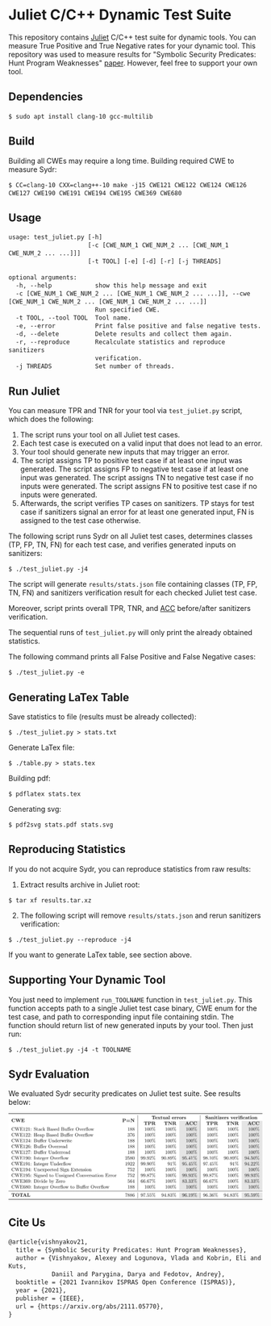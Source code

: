 # Juliet C/C++ Dynamic Test Suite

This repository contains [Juliet](https://samate.nist.gov/SRD/testsuite.php)
C/C++ test suite for dynamic tools. You can measure True Positive and True
Negative rates for your dynamic tool. This repository was used to measure
results for "Symbolic Security Predicates: Hunt Program Weaknesses"
[paper](https://arxiv.org/abs/2111.05770). However, feel free to support your
own tool.

## Dependencies

    $ sudo apt install clang-10 gcc-multilib

## Build

Building all CWEs may require a long time. Building required CWE to measure
Sydr:

    $ CC=clang-10 CXX=clang++-10 make -j15 CWE121 CWE122 CWE124 CWE126 CWE127 CWE190 CWE191 CWE194 CWE195 CWE369 CWE680

## Usage

    usage: test_juliet.py [-h]
                          [-c [CWE_NUM_1 CWE_NUM_2 ... [CWE_NUM_1 CWE_NUM_2 ... ...]]]
                          [-t TOOL] [-e] [-d] [-r] [-j THREADS]

    optional arguments:
      -h, --help            show this help message and exit
      -c [CWE_NUM_1 CWE_NUM_2 ... [CWE_NUM_1 CWE_NUM_2 ... ...]], --cwe [CWE_NUM_1 CWE_NUM_2 ... [CWE_NUM_1 CWE_NUM_2 ... ...]]
                            Run specified CWE.
      -t TOOL, --tool TOOL  Tool name.
      -e, --error           Print false positive and false negative tests.
      -d, --delete          Delete results and collect them again.
      -r, --reproduce       Recalculate statistics and reproduce sanitizers
                            verification.
      -j THREADS            Set number of threads.

## Run Juliet

You can measure TPR and TNR for your tool via `test_juliet.py` script, which
does the following:

1. The script runs your tool on all Juliet test cases.
2. Each test case is executed on a valid input that does not lead to an error.
3. Your tool should generate new inputs that may trigger an error.
4. The script assigns TP to positive test case if at least one input was
   generated. The script assigns FP to negative test case if at least one input
   was generated. The script assigns TN to negative test case if no inputs were
   generated. The script assigns FN to positive test case if no inputs were
   generated.
5. Afterwards, the script verifies TP cases on sanitizers. TP stays for test
   case if sanitizers signal an error for at least one generated input, FN is
   assigned to the test case otherwise.

The following script runs Sydr on all Juliet test cases, determines classes (TP,
FP, TN, FN) for each test case, and verifies generated inputs on sanitizers:

    $ ./test_juliet.py -j4

The script will generate `results/stats.json` file containing classes (TP, FP,
TN, FN) and sanitizers verification result for each checked Juliet test case.

Moreover, script prints overall TPR, TNR, and
[ACC](https://en.wikipedia.org/wiki/Sensitivity_and_specificity) before/after
sanitizers verification.

The sequential runs of `test_juliet.py` will only print the already obtained
statistics.

The following command prints all False Positive and False Negative cases:

    $ ./test_juliet.py -e

## Generating LaTex Table

Save statistics to file (results must be already collected):

    $ ./test_juliet.py > stats.txt

Generate LaTex file:

    $ ./table.py > stats.tex

Building pdf:

    $ pdflatex stats.tex

Generating svg:

    $ pdf2svg stats.pdf stats.svg

## Reproducing Statistics

If you do not acquire Sydr, you can reproduce statistics from raw results:

1. Extract results archive in Juliet root:
```
$ tar xf results.tar.xz
```
2. The following script will remove `results/stats.json` and rerun sanitizers
   verification:
```
$ ./test_juliet.py --reproduce -j4
```

If you want to generate LaTex table, see section above.

## Supporting Your Dynamic Tool

You just need to implement `run_TOOLNAME` function in `test_juliet.py`. This
function accepts path to a single Juliet test case binary, CWE enum for the test
case, and path to corresponding input file containing stdin. The function should
return list of new generated inputs by your tool. Then just run:

    $ ./test_juliet.py -j4 -t TOOLNAME

## Sydr Evaluation

We evaluated Sydr security predicates on Juliet test suite. See results below:

![Sydr Juliet results](stats.svg)

## Cite Us

```
@article{vishnyakov21,
  title = {Symbolic Security Predicates: Hunt Program Weaknesses},
  author = {Vishnyakov, Alexey and Logunova, Vlada and Kobrin, Eli and Kuts,
            Daniil and Parygina, Darya and Fedotov, Andrey},
  booktitle = {2021 Ivannikov ISPRAS Open Conference (ISPRAS)},
  year = {2021},
  publisher = {IEEE},
  url = {https://arxiv.org/abs/2111.05770},
}
```
